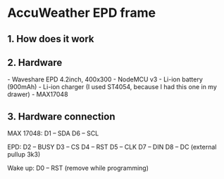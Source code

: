 <H1>AccuWeather EPD frame</H1> 

<H2>1.	How does it work</H2>

<H2>2.	Hardware </H2>
- Waveshare EPD  4.2inch, 400x300
- NodeMCU v3
- Li-ion battery (900mAh)
- Li-ion charger (I used ST4054, because I had this one in my drawer)
- MAX17048

<H2>3.	Hardware connection </H2>
MAX 17048:
D1 – SDA
D6 – SCL

EPD:
D2 – BUSY
D3 – CS
D4 – RST
D5 – CLK
D7 – DIN
D8 – DC (external pullup 3k3)

Wake up:
D0 – RST (remove while programming)

